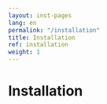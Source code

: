 ```yaml
---
layout: inst-pages
lang: en
permalink: "/installation"
title: Installation
ref: installation
weight: 1
---
```


# Installation
